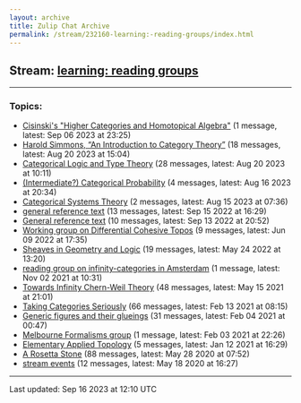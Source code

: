 ```yaml
---
layout: archive
title: Zulip Chat Archive
permalink: /stream/232160-learning:-reading-groups/index.html
---
```


## Stream: [learning: reading groups](https://mattecapu.github.io/ct-zulip-archive/stream/232160-learning:-reading-groups/index.html)
---

### Topics:

* [Cisinski's "Higher Categories and Homotopical Algebra"](topic/topic_Cisinski's.20.22Higher.20Categories.20and.20Homotopical.20Algebra.22.html) (1 message, latest: Sep 06 2023 at 23:25)
* [Harold Simmons, “An Introduction to Category Theory”](topic/topic_Harold.20Simmons.2C.20.E2.80.9CAn.20Introduction.20to.20Category.20Theory.E2.80.9D.html) (18 messages, latest: Aug 20 2023 at 15:04)
* [Categorical Logic and Type Theory](topic/topic_Categorical.20Logic.20and.20Type.20Theory.html) (28 messages, latest: Aug 20 2023 at 10:11)
* [(Intermediate?) Categorical Probability](topic/topic_(Intermediate.3F).20Categorical.20Probability.html) (4 messages, latest: Aug 16 2023 at 20:34)
* [Categorical Systems Theory](topic/topic_Categorical.20Systems.20Theory.html) (2 messages, latest: Aug 15 2023 at 07:36)
* [general reference text](topic/topic_general.20reference.20text.html) (13 messages, latest: Sep 15 2022 at 16:29)
* [General reference text](topic/topic_General.20reference.20text.html) (10 messages, latest: Sep 13 2022 at 20:52)
* [Working group on Differential Cohesive Topos](topic/topic_Working.20group.20on.20Differential.20Cohesive.20Topos.html) (9 messages, latest: Jun 09 2022 at 17:35)
* [Sheaves in Geometry and Logic](topic/topic_Sheaves.20in.20Geometry.20and.20Logic.html) (19 messages, latest: May 24 2022 at 13:20)
* [reading group on infinity-categories in Amsterdam](topic/topic_reading.20group.20on.20infinity-categories.20in.20Amsterdam.html) (1 message, latest: Nov 02 2021 at 10:31)
* [Towards Infinity Chern-Weil Theory](topic/topic_Towards.20Infinity.20Chern-Weil.20Theory.html) (48 messages, latest: May 15 2021 at 21:01)
* [Taking Categories Seriously](topic/topic_Taking.20Categories.20Seriously.html) (66 messages, latest: Feb 13 2021 at 08:15)
* [Generic figures and their glueings](topic/topic_Generic.20figures.20and.20their.20glueings.html) (31 messages, latest: Feb 04 2021 at 00:47)
* [Melbourne Formalisms group](topic/topic_Melbourne.20Formalisms.20group.html) (1 message, latest: Feb 03 2021 at 22:26)
* [Elementary Applied Topology](topic/topic_Elementary.20Applied.20Topology.html) (5 messages, latest: Jan 12 2021 at 16:29)
* [A Rosetta Stone](topic/topic_A.20Rosetta.20Stone.html) (88 messages, latest: May 28 2020 at 07:52)
* [stream events](topic/topic_stream.20events.html) (12 messages, latest: May 18 2020 at 16:27)

<hr><p>Last updated: Sep 16 2023 at 12:10 UTC</p>